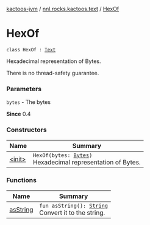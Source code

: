 [kactoos-jvm](../../index.md) / [nnl.rocks.kactoos.text](../index.md) / [HexOf](./index.md)

# HexOf

`class HexOf : `[`Text`](../../nnl.rocks.kactoos/-text/index.md)

Hexadecimal representation of Bytes.

There is no thread-safety guarantee.

### Parameters

`bytes` - The bytes

**Since**
0.4

### Constructors

| Name | Summary |
|---|---|
| [&lt;init&gt;](-init-.md) | `HexOf(bytes: `[`Bytes`](../../nnl.rocks.kactoos/-bytes/index.md)`)`<br>Hexadecimal representation of Bytes. |

### Functions

| Name | Summary |
|---|---|
| [asString](as-string.md) | `fun asString(): `[`String`](https://kotlinlang.org/api/latest/jvm/stdlib/kotlin/-string/index.html)<br>Convert it to the string. |

